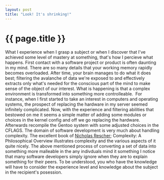```yaml
---
layout: post
title: "Look! It's shrinking!"
---
```


{{ page.title }}
================

What I experience when I grasp a subject or when I discover that I've achieved some level of mastery at something, that's how I percieve what happens. First contact with a software project or product is often daunting in my mind. There are so many details that your working memory rapidly becomes overloaded. After time, your brain manages to do what it does best; filtering the avalanche of data we're exposed to and effectively extracts only what's needed for the conscious part of the mind to make sense of the object of our interest. What is happening is that a complex environment is transformed into something more controlleable.  For instance, when I first started to take an interest in computers and operating systems, the prospect of replacing the hardware in my server seemed infinitely complicated. Now, with the experience and filtering abilities that bestowed on me it seems a simple matter of adding some modules or choices in the kernel config and off we go replacing the hardware. Afterwards recompile the Gentoo system with some adjusted choices in the CFLAGS. The domain of software development is very much about handling complexity. The excellent book of <a href="http://en.wikipedia.org/wiki/Nicholas_Rescher">Nicholas Rescher</a>; Complexity: A Philosophical Overview illustrates complexity and the various aspects of it quite nicely. The above mentioned process of converting a set of data into something more malleable in the any indivduals mind it something I notice that many software developers simply ignore when they are to explain something for their peers. To be understood, you who have the knowledge will have to consider the experience level and knowledge about the subject in the recipient's posession.